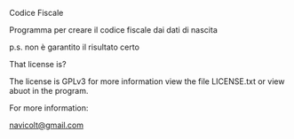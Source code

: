 Codice Fiscale

Programma per creare il codice fiscale dai dati di nascita 

p.s. non è garantito il risultato certo

That license is?

The license is GPLv3 for more information view the file LICENSE.txt or view abuot in the program.

For more information:

navicolt@gmail.com